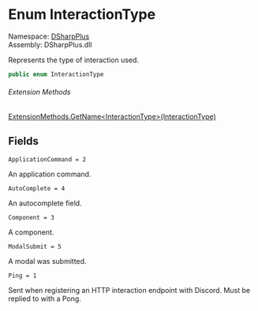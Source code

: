 # Enum InteractionType

Namespace: [DSharpPlus](DSharpPlus.md)  
Assembly: DSharpPlus.dll

Represents the type of interaction used.

```csharp
public enum InteractionType
```

###### Extension Methods

[ExtensionMethods.GetName<InteractionType\>\(InteractionType\)](DSharpPlus.SlashCommands.ExtensionMethods.md\#DSharpPlus\_SlashCommands\_ExtensionMethods\_GetName\_\_1\_\_\_0\_)

## Fields

`ApplicationCommand = 2` 

An application command.

`AutoComplete = 4` 

An autocomplete field.

`Component = 3` 

A component.

`ModalSubmit = 5` 

A modal was submitted.

`Ping = 1` 

Sent when registering an HTTP interaction endpoint with Discord. Must be replied to with a Pong.

